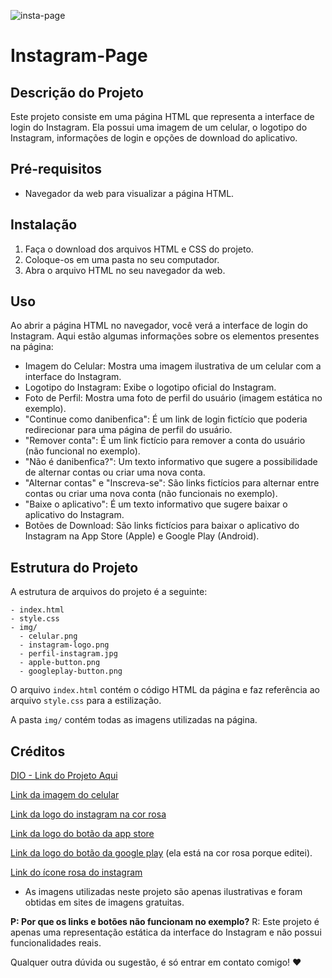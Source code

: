 ![insta-page](https://github.com/danibenfica/instagram-page/assets/103818625/be955be8-14b8-4718-a996-0bcfd4cec835)


# Instagram-Page

## Descrição do Projeto

Este projeto consiste em uma página HTML que representa a interface de login do Instagram. Ela possui uma imagem de um celular, o logotipo do Instagram, informações de login e opções de download do aplicativo.

## Pré-requisitos

- Navegador da web para visualizar a página HTML.

## Instalação

1. Faça o download dos arquivos HTML e CSS do projeto.
2. Coloque-os em uma pasta no seu computador.
3. Abra o arquivo HTML no seu navegador da web.

## Uso

Ao abrir a página HTML no navegador, você verá a interface de login do Instagram. Aqui estão algumas informações sobre os elementos presentes na página:

- Imagem do Celular: Mostra uma imagem ilustrativa de um celular com a interface do Instagram.
- Logotipo do Instagram: Exibe o logotipo oficial do Instagram.
- Foto de Perfil: Mostra uma foto de perfil do usuário (imagem estática no exemplo).
- "Continue como danibenfica": É um link de login fictício que poderia redirecionar para uma página de perfil do usuário.
- "Remover conta": É um link fictício para remover a conta do usuário (não funcional no exemplo).
- "Não é danibenfica?": Um texto informativo que sugere a possibilidade de alternar contas ou criar uma nova conta.
- "Alternar contas" e "Inscreva-se": São links fictícios para alternar entre contas ou criar uma nova conta (não funcionais no exemplo).
- "Baixe o aplicativo": É um texto informativo que sugere baixar o aplicativo do Instagram.
- Botões de Download: São links fictícios para baixar o aplicativo do Instagram na App Store (Apple) e Google Play (Android).

## Estrutura do Projeto

A estrutura de arquivos do projeto é a seguinte:

```
- index.html
- style.css
- img/
  - celular.png
  - instagram-logo.png
  - perfil-instagram.jpg
  - apple-button.png
  - googleplay-button.png
```

O arquivo `index.html` contém o código HTML da página e faz referência ao arquivo `style.css` para a estilização.

A pasta `img/` contém todas as imagens utilizadas na página.

## Créditos

[DIO - Link do Projeto Aqui](https://web.dio.me/lab/recriando-a-pagina-inicial-do-instagram/learning/9c6e1506-e7c3-473f-8083-6aa4c53d1f45)

[Link da imagem do celular](https://toppng.com/free-image/mobile-app-development-user-marketing-iphone-iphone-instagram-transparent-background-PNG-free-PNG-Images_265670)

[Link da logo do instagram na cor rosa](https://www.pxpng.com/photo/8612/hd-pink-neon-instagram-logo-text-sign-png)

[Link da logo do botão da app store](https://www.kindpng.com/imgv/ihJoxJw_pink-2-app-store-button-full-size-apple/)

[Link da logo do botão da google play](https://toppng.com/show_download/462251/get-it-on-google-play-vector/large) (ela está na cor rosa porque editei).

[Link do ícone rosa do instagram](https://www.citypng.com/photo/8037/hd-light-pink-round-instagram-ig-logo-icon-png)

- As imagens utilizadas neste projeto são apenas ilustrativas e foram obtidas em sites de imagens gratuitas.


**P: Por que os links e botões não funcionam no exemplo?**
R: Este projeto é apenas uma representação estática da interface do Instagram e não possui funcionalidades reais.


Qualquer outra dúvida ou sugestão, é só entrar em contato comigo! :heart:
